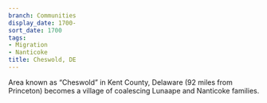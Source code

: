 ```yaml
---
branch: Communities
display_date: 1700-
sort_date: 1700
tags:
- Migration
- Nanticoke
title: Cheswold, DE
---
```


﻿Area known as “Cheswold” in Kent County, Delaware (92 miles from Princeton) becomes a village of coalescing Lunaape and Nanticoke families.
